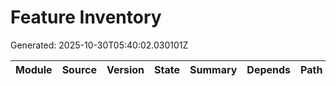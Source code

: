 # Feature Inventory
Generated: 2025-10-30T05:40:02.030101Z

| Module | Source | Version | State | Summary | Depends | Path |
|---|---|---|---|---|---|---|
